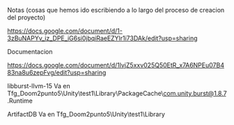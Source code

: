 Notas (cosas que hemos ido escribiendo a lo largo del proceso de creacion del proyecto)

https://docs.google.com/document/d/1-3zBuNAPYv_iz_DPE_iG6si0jbqiRaeEZYlr1i73DAk/edit?usp=sharing

Documentacion

https://docs.google.com/document/d/1lvjZ5xxv025Q50EtR_x7A6NPEu07B483na8u6zepFvg/edit?usp=sharing


libburst-llvm-15 
Va en Tfg_Doom2punto5\Unity\test1\Library\PackageCache\com.unity.burst@1.8.7\.Runtime

ArtifactDB
Va en Tfg_Doom2punto5\Unity\test1\Library
